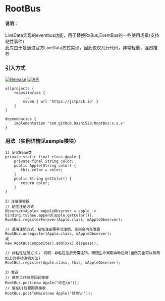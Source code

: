 # RootBus
#### 说明：
LiveData实现的eventbus功能，用于替换RxBus,EventBus的一些使用场景(支持粘性事件) <br/>
此库由于是通过官方LiveData方式实现，因此仅仅几行代码，非常轻量，强烈推荐

### 引入方式
[![Release](https://img.shields.io/github/release/Dazhi528/RootBus?style=flat)](https://jitpack.io/#Dazhi528/RootBus)
[![API](https://img.shields.io/badge/API-19%2B-green.svg?style=flat)](https://android-arsenal.com/api?level=19)

```
allprojects {
    repositories {
		...
		maven { url 'https://jitpack.io' }
	}
}

dependencies {
    implementation 'com.github.Dazhi528:RootBus:x.x.x'
}
```

### 用法（实例详情见sample模块）
```
1) 定义Bean类
private static final class Apple {
    private final String color;
    public Apple(String color) {
       this.color = color;
    }
    public String getColor() {
       return color;
    }
}

2）注册接收器
// 粘性注册方式
Observer<Apple> mAppleObserver = apple -> binding.tvShow.append(apple.getColor());
RootBus.registerForever(Apple.class, mAppleObserver);

// 通用注销方式：粘性注册需手动注销，否则会内存泄露
RootBus.unregister(Apple.class, mAppleObserver);
或
new RootBusComposite().add(xxx).dispose();

// 非粘性注册方式； 说明：非粘性注册无需注销，跟随生命周期自动注销(当然完全可以调用如上的手动注销方法)
RootBus.register(Apple.class, this, mAppleObserver);

3）发送
// 值在工作线程回调接收
RootBus.post(new Apple("红色\n"));
// 值在UI线程回调接收
RootBus.postToMain(new Apple("绿色\n"));
```